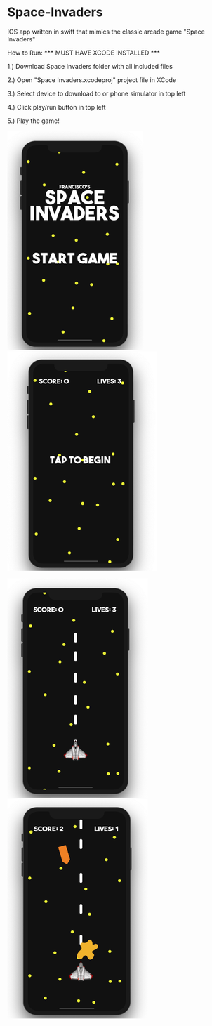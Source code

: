 # Space-Invaders
IOS app written in swift that mimics the classic arcade game "Space Invaders"

How to Run: *** MUST HAVE XCODE INSTALLED ***

1.) Download Space Invaders folder with all included files

2.) Open "Space Invaders.xcodeproj" project file in XCode

3.) Select device to download to or phone simulator in top left

4.) Click play/run button in top left 

5.) Play the game!

<img src = "images/main_menu.png" width = "310" height = "500">  <img src = "images/begin.png" width = "340" height = "500">

<img src = "images/shooting.png" width = "320" height = "500">  <img src = "images/explosion.png" width = "320" height = "500">

